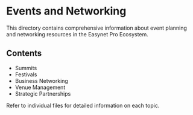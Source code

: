 # Events and Networking

This directory contains comprehensive information about event planning and networking resources in the Easynet Pro Ecosystem.

## Contents

- Summits
- Festivals
- Business Networking
- Venue Management
- Strategic Partnerships

Refer to individual files for detailed information on each topic.